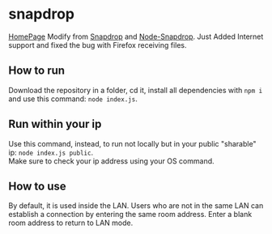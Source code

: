 # snapdrop
[HomePage](https://snapdrop.fairysoft.net/)
Modify from [Snapdrop](https://github.com/RobinLinus/Snapdrop) and [Node-Snapdrop](https://github.com/Bellisario/node-snapdrop).
Just Added Internet support and fixed the bug with Firefox receiving files.

## How to run
Download the repository in a folder, cd it, install all dependencies with `npm i` and use this command: `node index.js`.

## Run within your ip
Use this command, instead, to run not locally but in your public "sharable" ip: `node index.js public`.\
Make sure to check your ip address using your OS command.

## How to use
By default, it is used inside the LAN.
Users who are not in the same LAN can establish a connection by entering the same room address.
Enter a blank room address to return to LAN mode.
